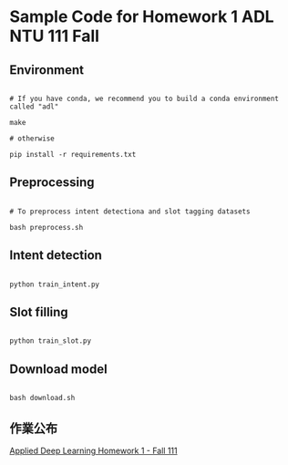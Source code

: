# Sample Code for Homework 1 ADL NTU 111 Fall

  

## Environment

```shell

# If you have conda, we recommend you to build a conda environment called "adl"

make

# otherwise

pip install -r requirements.txt

```


  

## Preprocessing

```shell

# To preprocess intent detectiona and slot tagging datasets

bash preprocess.sh

```

  

## Intent detection

```shell

python train_intent.py

```

## Slot filling

```shell

python train_slot.py

```


## Download model

```shell

bash download.sh

```

## 作業公布
[Applied Deep Learning Homework 1 - Fall 111](https://docs.google.com/presentation/d/1X53LNiayg7md9nQ9qNP7H_cZRl6tTxqVg7UpZmys8kc/edit#slide=id.g8130877143_0_0)
